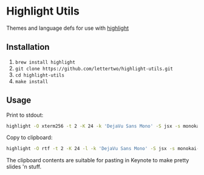 # Highlight Utils

Themes and language defs for use with [highlight][1]

## Installation

1. `brew install highlight`
1. `git clone https://github.com/lettertwo/highlight-utils.git`
1. `cd highlight-utils`
1. `make install`

## Usage

Print to stdout:
```bash
highlight -O xterm256 -t 2 -K 24 -k 'DejaVu Sans Mono' -S jsx -s monokai-e public/Tab.js
```

Copy to clipboard:
```bash
highlight -O rtf -t 2 -K 24 -l -k 'DejaVu Sans Mono' -S jsx -s monokai-e public/Tab.js | pbcopy
```

The clipboard contents are suitable for pasting in Keynote to make pretty slides 'n stuff.

[1]: http://www.andre-simon.de/doku/highlight/en/highlight.php
